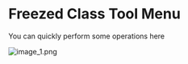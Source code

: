 # Freezed Class Tool Menu


You can quickly perform some operations here


![image_1.png](image_1.png)

